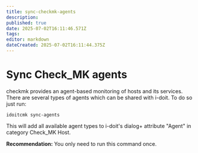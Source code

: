 ```yaml
---
title: sync-checkmk-agents
description: 
published: true
date: 2025-07-02T16:11:46.571Z
tags: 
editor: markdown
dateCreated: 2025-07-02T16:11:44.375Z
---
```


# Sync Check_MK agents

checkmk provides an agent-based monitoring of hosts and its services. There are several types of agents which can be shared with i-doit. To do so just run:

```shell
idoitcmk sync-agents
```

This will add all available agent types to i-doit's dialog+ attribute "Agent" in category Check_MK Host.

**Recommendation:** You only need to run this command once.
